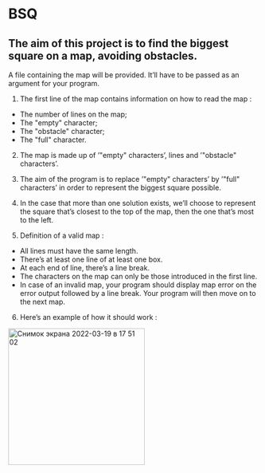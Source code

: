 # BSQ
## The aim of this project is to find the biggest square on a map, avoiding obstacles.


A file containing the map will be provided. 
It’ll have to be passed as an argument for your program.
1. The first line of the map contains information on how to read the map :  
- The number of lines on the map;
- The "empty" character;
- The "obstacle" character;
- The "full" character.
2. The map is made up of ’"empty" characters’, lines and ’"obstacle" characters’.
3. The aim of the program is to replace ’"empty" characters’ by ’"full" characters’ in order to represent the biggest square possible.
4. In the case that more than one solution exists, we’ll choose to represent the square that’s closest to the top of the map, then the one that’s most to the left.

5. Definition of a valid map :
* All lines must have the same length.
* There’s at least one line of at least one box.
* At each end of line, there’s a line break.
* The characters on the map can only be those introduced in the first line.
* In case of an invalid map, your program should display map error on the error output followed by a line break. Your program will then move on to the next map.
6. Here’s an example of how it should work :
<img width="274" alt="Снимок экрана 2022-03-19 в 17 51 02" src="https://user-images.githubusercontent.com/74757833/159125940-dc4cb0b5-d542-4862-9b3b-5ddd49519352.png">

